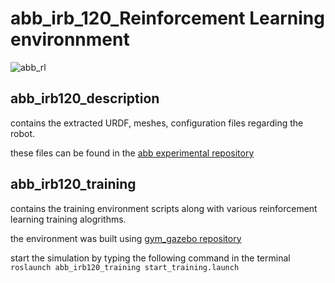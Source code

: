 # abb_irb_120_Reinforcement Learning environnment

![abb_rl](https://user-images.githubusercontent.com/63298005/159211973-ce58d82a-f6a1-4aef-af56-2a2d740587e0.gif)

## abb_irb120_description
contains the extracted URDF, meshes, configuration files regarding the robot.

these files can be found in the [abb experimental repository](https://github.com/ros-industrial/abb_experimental)

## abb_irb120_training
contains the training environment scripts along with various reinforcement learning training alogrithms.

the environment was built using [gym_gazebo repository](https://github.com/erlerobot/gym-gazebo)

start the simulation by typing the following command in the terminal `roslaunch abb_irb120_training start_training.launch`
